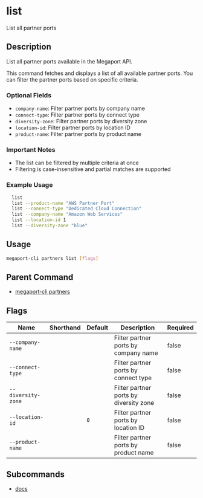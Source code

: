 # list

List all partner ports

## Description

List all partner ports available in the Megaport API.

This command fetches and displays a list of all available partner ports. You can filter the partner ports based on specific criteria.

### Optional Fields
  - `company-name`: Filter partner ports by company name
  - `connect-type`: Filter partner ports by connect type
  - `diversity-zone`: Filter partner ports by diversity zone
  - `location-id`: Filter partner ports by location ID
  - `product-name`: Filter partner ports by product name

### Important Notes
  - The list can be filtered by multiple criteria at once
  - Filtering is case-insensitive and partial matches are supported

### Example Usage

```sh
  list
  list --product-name "AWS Partner Port"
  list --connect-type "Dedicated Cloud Connection"
  list --company-name "Amazon Web Services"
  list --location-id 1
  list --diversity-zone "blue"
```

## Usage

```sh
megaport-cli partners list [flags]
```


## Parent Command

* [megaport-cli partners](megaport-cli_partners.md)
## Flags

| Name | Shorthand | Default | Description | Required |
|------|-----------|---------|-------------|----------|
| `--company-name` |  |  | Filter partner ports by company name | false |
| `--connect-type` |  |  | Filter partner ports by connect type | false |
| `--diversity-zone` |  |  | Filter partner ports by diversity zone | false |
| `--location-id` |  | `0` | Filter partner ports by location ID | false |
| `--product-name` |  |  | Filter partner ports by product name | false |

## Subcommands
* [docs](megaport-cli_partners_list_docs.md)

